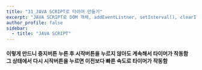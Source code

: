```yaml
---
title: "31_JAVA SCRIPT로 타이머 만들기"
excerpt: "JAVA SCRIPT로 DOM 객체, addEventListner, setInterval(), clearInterval()을 이용하여 타이머 만들기"
author_profile: false
sidebar:
  - title: "JAVA SCRIPT"
---
```

<script src="https://gist.github.com/nyj001012/3d8858ebe6dd2654935a47ab51f5040f.js"></script>
<h4>이렇게 만드니 중지버튼 누른 후 시작버튼을 누르지 않아도 계속해서 타이머가 작동함<br>
그 상태에서 다시 시작버튼을 누르면 이전보다 빠른 속도로 타이머가 작동함</h4>
